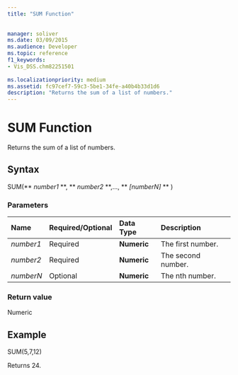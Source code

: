 ```yaml
---
title: "SUM Function"
 
 
manager: soliver
ms.date: 03/09/2015
ms.audience: Developer
ms.topic: reference
f1_keywords:
- Vis_DSS.chm82251501
 
ms.localizationpriority: medium
ms.assetid: fc97cef7-59c3-5be1-34fe-a40b4b33d1d6
description: "Returns the sum of a list of numbers."
---
```


# SUM Function

Returns the sum of a list of numbers.
  
## Syntax

SUM(** *number1* **, ** *number2* **,..., ** *[numberN]* ** ) 
  
### Parameters

|**Name**|**Required/Optional**|**Data Type**|**Description**|
|:-----|:-----|:-----|:-----|
| _number1_ <br/> |Required  <br/> |**Numeric** <br/> |The first number. |
| _number2_ <br/> |Required  <br/> |**Numeric** <br/> |The second number. |
| _numberN_ <br/> |Optional  <br/> |**Numeric** <br/> |The nth number. |
   
### Return value

Numeric
  
## Example

SUM(5,7,12)
  
Returns 24.
  

